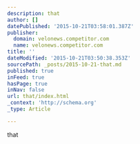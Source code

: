 ```yaml
---
description: that
author: []
datePublished: '2015-10-21T03:58:01.387Z'
publisher:
  domain: velonews.competitor.com
  name: velonews.competitor.com
title: ''
dateModified: '2015-10-21T03:50:38.353Z'
sourcePath: _posts/2015-10-21-that.md
published: true
inFeed: true
hasPage: true
inNav: false
url: that/index.html
_context: 'http://schema.org'
_type: Article

---
```

that
